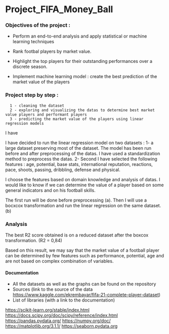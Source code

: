 # Project_FIFA_Money_Ball 


### Objectives of the project :

 - Perform an end-to-end analysis and apply statistical or machine learning techniques

 - Rank footbal players by market value.

 - Highlight the top players for their outstanding performances over a discrete season.

 - Implement machine learning model : create the best prediction of the market value of the players

### Project step by step :
      1 - cleaning the dataset 
      2 - exploring and visualizing the datas to determine best market value players and performant players  
      3 - predicting the market value of the players using linear regression models

I have 

I have decided to run the linear regression model on two datasets :
    1-  a large dataset preserving most of the dataset. The model has been run before and after preprocessing of the datas. 
        I have used a standardization method to preprocess the datas.
    2-  Second I have selected the following features : age, potential, base stats, international reputation, reactions, pace, shoots, passing, dribbling, defense and physical.
    
I choose the features based on domain knowledge and analysis of datas.
I would like to know if we can determine the value of a player based on some general indicators and on his football skills. 

The first run will be done before preprocessing (a).
Then I will use a bocxcox transformation and run the linear regression on the same dataset. (b)

###  Analysis

The best R2 score obtained is on a reduced dataset after the boxcox transformation. (R2 = 0,84)

Based on this result, we may say that the market value of a football player can be determined by few features such as performance, potential, age and are not based on complex combination of variables.


#### Documentation
 * All the datasets as well as the graphs can be found on the repository
 * Sources (link to the source of the data https://www.kaggle.com/ekrembayar/fifa-21-complete-player-dataset)
 * List of libraries (with a link to the documentation)

https://scikit-learn.org/stable/index.html
https://docs.scipy.org/doc/scipy/reference/index.html
https://pandas.pydata.org/
https://numpy.org/doc/
https://matplotlib.org/3.1.1/
https://seaborn.pydata.org
